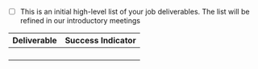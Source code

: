 - [ ] This is an initial high-level list of your job deliverables.  The list will be refined in our introductory meetings


|Deliverable| Success Indicator |
|--|--|
|  |  |
|  |  |
|  |  |
|  |  |

